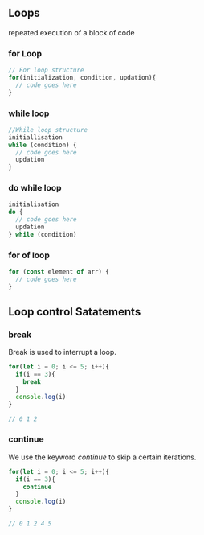 ## Loops

repeated execution of a block of code 

### for Loop

```js
// For loop structure
for(initialization, condition, updation){
  // code goes here
}
```

### while loop

```js
//While loop structure
initiallisation
while (condition) {
  // code goes here 
  updation
}
```

### do while loop

```js
initialisation
do {
  // code goes here
  updation
} while (condition)

```

### for of loop

```js
for (const element of arr) {
  // code goes here
}
```


## Loop control Satatements

### break

Break is used to interrupt a loop.

```js
for(let i = 0; i <= 5; i++){
  if(i == 3){
    break
  }
  console.log(i)
}

// 0 1 2
```

### continue

We use the keyword *continue* to skip a certain iterations. 

```js
for(let i = 0; i <= 5; i++){
  if(i == 3){
    continue
  }
  console.log(i)
}

// 0 1 2 4 5
```
